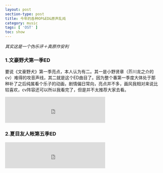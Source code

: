 ```yaml
---
layout: post
section-type: post
title: 今年的各种OP&ED&原声乱炖
category: music
tags: [ 'OST' ]
toc: show
---
```


_其实这是一个伪乐评＋真原作安利_

### 1.文豪野犬第一季ED

要说《文豪野犬》第一季亮点，本人认为有二。其一是小野贤章（芥川龙之介的cv）难得的攻音声线，其二就是这个ED曲目了。因为整个番第一季度大体处于那种补了之后纯属看个乐子的动画，剧情偏日常向，亮点并不多，画风我相对来说比较喜欢，cv阵容还可以所以我看完了，但是并不太推荐大家去看。

<iframe frameborder="no" border="0" marginwidth="0" marginheight="0" width=330 height=86 src="http://music.163.com/outchain/player?type=2&id=418708294&auto=0&height=66"></iframe>


### 2.夏目友人帐第五季ED

<iframe frameborder="no" border="0" marginwidth="0" marginheight="0" width=330 height=86 src="http://music.163.com/outchain/player?type=2&id=435004281&auto=0&height=66"></iframe>
